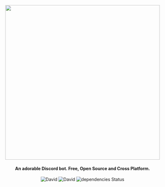 <div align="center">

<img src="https://cdn.glitch.com/cc3ac29e-f4ce-4208-9e45-eadb26258397%2FFinalTest.png?v=1582118840141" width="500px">

#### An adorable Discord bot. Free, Open Source and Cross Platform.

![David](https://img.shields.io/david/Asgarrrrr/Luna?color=%232F1BE3)
![David](https://img.shields.io/codacy/grade/1770b308454b4ea5915d6b9fe1c631f3?color=%23462FE9)
![dependencies Status](https://img.shields.io/badge/build-success-7354F6)

</div>
